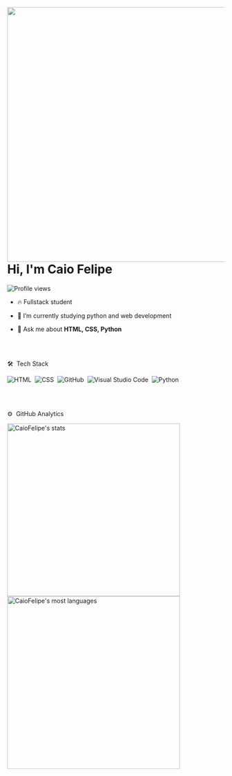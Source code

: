 <img align="right" height="590em" src="https://raw.githubusercontent.com/gist/caiovfelipe/ff8b79b8526a0dd00380f22550f92a4d/raw/ac24d29d3afa0d1f1dcde580c2cd55628729cb2a/githubcard.svg"/>

<h1 align="left">Hi, I'm Caio Felipe</h1>
<p align="left"> <img src="https://komarev.com/ghpvc/?username=caiovfelipe&color=yellow" alt="Profile views" /> </p>

- 🔥 Fullstack student

- 🔭 I’m currently studying python and web development

- 💬 Ask me about **HTML, CSS, Python**

<br><br>

🛠 &nbsp;Tech Stack

![HTML](https://img.shields.io/badge/-HTML-05122A?style=flat&logo=HTML5)&nbsp;
![CSS](https://img.shields.io/badge/-CSS-05122A?style=flat&logo=CSS3&logoColor=1572B6)&nbsp;
![GitHub](https://img.shields.io/badge/-GitHub-05122A?style=flat&logo=github)&nbsp;
![Visual Studio Code](https://img.shields.io/badge/-Visual%20Studio%20Code-05122A?style=flat&logo=visual-studio-code&logoColor=007ACC)&nbsp;
![Python](https://img.shields.io/badge/-Python-05122A?style=flat&logo=Python&logoColor=007ACC)&nbsp;

<br><br>

⚙️ &nbsp;GitHub Analytics

<p align="left">
<img width="400em" src="https://github-readme-stats.vercel.app/api?username=caiovfelipe&show_icons=true&theme=vision-friendly-dark" alt="CaioFelipe's stats"/>
<img width="400em" src="https://github-readme-stats.vercel.app/api/top-langs/?username=caiovfelipe&layout=compact&theme=vision-friendly-dark" alt="CaioFelipe's most languages"/>
</p>

<br><br>
